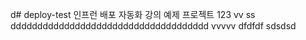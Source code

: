 d# deploy-test
인프런 배포 자동화 강의 예제 프로젝트
123
vv
ss
ddddddddddddddddddddddddddddddddddddd
vvvvv
dfdfdf
sdsdsd
